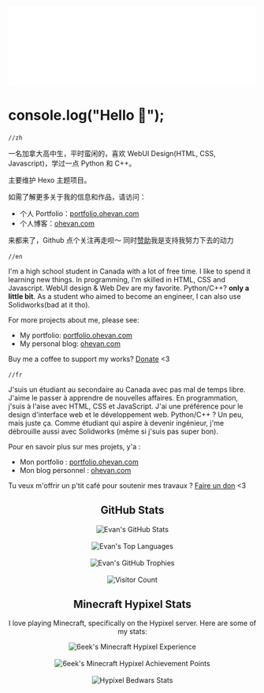<p align="center"> 
  <a href="https://ohevan.com">
    <img src="https://github.com/EvanNotFound/EvanNotFound/blob/main/assets/evan-logo-neon-webkit.svg">
  </a>
</p>



# console.log("Hello 👋");

`//zh`

一名加拿大高中生，平时蛮闲的，喜欢 WebUI Design(HTML, CSS, Javascript)，学过一点 Python 和 C++。

主要维护 Hexo 主题项目。

如需了解更多关于我的信息和作品，请访问：
- 个人 Portfolio：[portfolio.ohevan.com](https://portfolio.ohevan.com)
- 个人博客：[ohevan.com](https://ohevan.com)

来都来了，Github 点个关注再走呗～ 同时[赞助](/DONATE.md)我是支持我努力下去的动力


`//en`

I'm a high school student in Canada with a lot of free time. I like to spend it learning new things. In programming, I'm skilled in HTML, CSS and Javascript. WebUI design & Web Dev are my favorite. Python/C++? **only a little bit**. As a student who aimed to become an engineer, I can also use Solidworks(bad at it tho).

For more projects about me, please see:

- My portfolio: [portfolio.ohevan.com](https://portfolio.ohevan.com)
- My personal blog: [ohevan.com](https://ohevan.com)

Buy me a coffee to support my works? [Donate](/DONATE.md) <3

`//fr`

J'suis un étudiant au secondaire au Canada avec pas mal de temps libre. J'aime le passer à apprendre de nouvelles affaires. En programmation, j'suis à l'aise avec HTML, CSS et JavaScript. J'ai une préférence pour le design d'interface web et le développement web. Python/C++ ? Un peu, mais juste ça. Comme étudiant qui aspire à devenir ingénieur, j'me débrouille aussi avec Solidworks (même si j'suis pas super bon).

Pour en savoir plus sur mes projets, y'a :

- Mon portfolio : [portfolio.ohevan.com](https://portfolio.ohevan.com)
- Mon blog personnel : [ohevan.com](https://ohevan.com)

Tu veux m'offrir un p'tit café pour soutenir mes travaux ? [Faire un don](/DONATE.md) <3


<h2 align="center">GitHub Stats</h2>

<div align="center">
  <img src="https://github-readme-stats.vercel.app/api?username=EvanNotFound&show_icons=true&count_private=true&hide_border=true&theme=algolia" alt="Evan's GitHub Stats"/>
</div>

<br>

<div align="center">
  <img src="https://github-readme-stats.vercel.app/api/top-langs/?username=EvanNotFound&layout=compact&hide_border=true&theme=algolia" alt="Evan's Top Languages"/>
</div>

<br>

<div align="center">
  <img src="https://github-profile-trophy.vercel.app/?username=EvanNotFound&theme=algolia&column=4&margin-w=15&margin-h=15&no-frame=true" alt="Evan's GitHub Trophies"/>
</div>

<br>

<div align="center">
  <img src="https://profile-counter.glitch.me/{EvanNotFound}/count.svg" alt="Visitor Count" />
</div>


<h2 align="center">Minecraft Hypixel Stats</h2>

<p align="center">I love playing Minecraft, specifically on the Hypixel server. Here are some of my stats:</p>

<div align="center">
  <img width="500px" src="https://gen.plancke.io/exp/6eek.png" alt="6eek's Minecraft Hypixel Experience"/>
</div>

<br>

<div align="center">
  <img width="500px" src="https://gen.plancke.io/achievementPoints/6eek.png" alt="6eek's Minecraft Hypixel Achievement Points"/>
</div>

<br>

<div align="center">
  <img src="https://hypixel.paniek.de/signature/9056c9b7f68e4382b3387bb8d90b5e6f/general-tooltip" alt="Hypixel Bedwars Stats"/>
</div>

